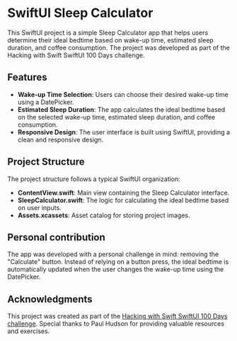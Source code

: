 # SwiftUI Sleep Calculator

This SwiftUI project is a simple Sleep Calculator app that helps users determine their ideal bedtime based on wake-up time, estimated sleep duration, and coffee consumption. The project was developed as part of the Hacking with Swift SwiftUI 100 Days challenge.

## Features

- **Wake-up Time Selection**: Users can choose their desired wake-up time using a DatePicker.
- **Estimated Sleep Duration**: The app calculates the ideal bedtime based on the selected wake-up time, estimated sleep duration, and coffee consumption.
- **Responsive Design**: The user interface is built using SwiftUI, providing a clean and responsive design.

## Project Structure

The project structure follows a typical SwiftUI organization:

- **ContentView.swift**: Main view containing the Sleep Calculator interface.
- **SleepCalculator.swift**: The logic for calculating the ideal bedtime based on user inputs.
- **Assets.xcassets**: Asset catalog for storing project images.

## Personal contribution

The app was developed with a personal challenge in mind: removing the "Calculate" button. Instead of relying on a button press, the ideal bedtime is automatically updated when the user changes the wake-up time using the DatePicker.

## Acknowledgments

This project was created as part of the [Hacking with Swift SwiftUI 100 Days challenge](https://www.hackingwithswift.com/100/swiftui). Special thanks to Paul Hudson for providing valuable resources and exercises.
